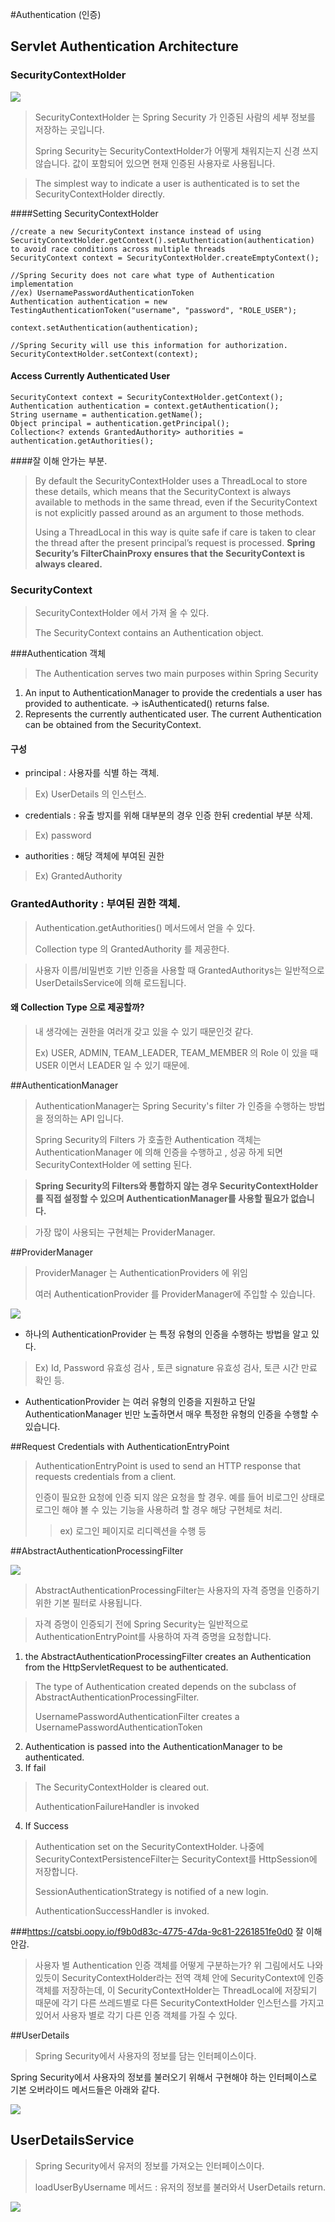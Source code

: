 #Authentication (인증)

## Servlet Authentication Architecture
### SecurityContextHolder

![](images/securityContextHolder.png)

>SecurityContextHolder 는 Spring Security 가 인증된 사람의 세부 정보를 저장하는 곳입니다.
> 
>Spring Security는 SecurityContextHolder가 어떻게 채워지는지 신경 쓰지 않습니다. 값이 포함되어 있으면 현재 인증된 사용자로 사용됩니다.

>The simplest way to indicate a user is authenticated is to set the SecurityContextHolder directly.

####Setting SecurityContextHolder
~~~
//create a new SecurityContext instance instead of using SecurityContextHolder.getContext().setAuthentication(authentication) to avoid race conditions across multiple threads
SecurityContext context = SecurityContextHolder.createEmptyContext(); 

//Spring Security does not care what type of Authentication implementation 
//ex) UsernamePasswordAuthenticationToken
Authentication authentication = new TestingAuthenticationToken("username", "password", "ROLE_USER"); 

context.setAuthentication(authentication);

//Spring Security will use this information for authorization.
SecurityContextHolder.setContext(context); 
~~~

#### Access Currently Authenticated User
~~~
SecurityContext context = SecurityContextHolder.getContext();
Authentication authentication = context.getAuthentication();
String username = authentication.getName();
Object principal = authentication.getPrincipal();
Collection<? extends GrantedAuthority> authorities = authentication.getAuthorities();
~~~

####잘 이해 안가는 부분.
>By default the SecurityContextHolder uses a ThreadLocal to store these details, 
> which means that the SecurityContext is always available to methods in the same thread, 
> even if the SecurityContext is not explicitly passed around as an argument to those methods. 
> 
>Using a ThreadLocal in this way is quite safe if care is taken to clear the thread after the present principal’s request is processed. 
> **Spring Security’s FilterChainProxy ensures that the SecurityContext is always cleared.**

### SecurityContext
> SecurityContextHolder 에서 가져 올 수 있다. 
> 
> The SecurityContext contains an Authentication object.

###Authentication 객체
>The Authentication serves two main purposes within Spring Security
1. An input to AuthenticationManager to provide the credentials a user has provided to authenticate.  ->  isAuthenticated() returns false.
2. Represents the currently authenticated user. The current Authentication can be obtained from the SecurityContext.

#### 구성
- principal : 사용자를 식별 하는 객체.
> Ex) UserDetails 의 인스턴스. 
- credentials : 유출 방지를 위해 대부분의 경우 인증 한뒤 credential 부분 삭제.
> Ex) password
- authorities : 해당 객체에 부여된 권한 
> Ex) GrantedAuthority

### GrantedAuthority : 부여된 권한 객체.
> Authentication.getAuthorities() 메서드에서 얻을 수 있다.
> 
> Collection type 의 GrantedAuthority 를 제공한다.

>사용자 이름/비밀번호 기반 인증을 사용할 때 GrantedAuthoritys는 일반적으로 UserDetailsService에 의해 로드됩니다.

#### 왜 Collection Type 으로 제공할까?
> 내 생각에는 권한을 여러개 갖고 있을 수 있기 때문인것 같다. 
> 
> Ex) USER, ADMIN, TEAM_LEADER, TEAM_MEMBER 의 Role 이 있을 때 USER 이면서 LEADER 일 수 있기 때문에.


##AuthenticationManager
>AuthenticationManager는 Spring Security's filter 가 인증을 수행하는 방법을 정의하는 API 입니다.
> 
> Spring Security의 Filters 가 호출한 Authentication 객체는 AuthenticationManager 에 의해 인증을 수행하고 , 성공 하게 되면 SecurityContextHolder 에 setting 된다. 

>**Spring Security의 Filters와 통합하지 않는 경우 SecurityContextHolder를 직접 설정할 수 있으며 AuthenticationManager를 사용할 필요가 없습니다.**

>가장 많이 사용되는 구현체는 ProviderManager.

##ProviderManager
> ProviderManager 는 AuthenticationProviders 에 위임
> 
> 여러 AuthenticationProvider 를 ProviderManager에 주입할 수 있습니다.

![](images/providerManager.png)

- 하나의 AuthenticationProvider 는 특정 유형의 인증을 수행하는 방법을 알고 있다. 
>Ex) Id, Password 유효성 검사 , 토큰 signature 유효성 검사, 토큰 시간 만료 확인 등.
- AuthenticationProvider 는 여러 유형의 인증을 지원하고 단일 AuthenticationManager 빈만 노출하면서 매우 특정한 유형의 인증을 수행할 수 있습니다.

##Request Credentials with AuthenticationEntryPoint
>AuthenticationEntryPoint is used to send an HTTP response that requests credentials from a client.
> 
> 인증이 필요한 요청에 인증 되지 않은 요청을 할 경우. 예를 들어 비로그인 상태로 로그인 해야 볼 수 있는 기능을 사용하려 할 경우 해당 구현체로 처리.
> 
> > ex) 로그인 페이지로 리디렉션을 수행 등

##AbstractAuthenticationProcessingFilter

![](images/abstractAuthenticationProcessingFilter.png)
>AbstractAuthenticationProcessingFilter는 사용자의 자격 증명을 인증하기 위한 기본 필터로 사용됩니다.

>자격 증명이 인증되기 전에 Spring Security는 일반적으로 AuthenticationEntryPoint를 사용하여 자격 증명을 요청합니다.
> 

1. the AbstractAuthenticationProcessingFilter creates an Authentication from the HttpServletRequest to be authenticated.
>The type of Authentication created depends on the subclass of AbstractAuthenticationProcessingFilter. 
> 
> UsernamePasswordAuthenticationFilter creates a UsernamePasswordAuthenticationToken

2. Authentication is passed into the AuthenticationManager to be authenticated.
3. If fail
> The SecurityContextHolder is cleared out.
>
> AuthenticationFailureHandler is invoked
4. If Success
> Authentication set on the SecurityContextHolder. 나중에 SecurityContextPersistenceFilter는 SecurityContext를 HttpSession에 저장합니다.
> 
> SessionAuthenticationStrategy is notified of a new login.
> 
> AuthenticationSuccessHandler is invoked.

###https://catsbi.oopy.io/f9b0d83c-4775-47da-9c81-2261851fe0d0 잘 이해 안감.
>사용자 별 Authentication 인증 객체를 어떻게 구분하는가?
위 그림에서도 나와있듯이 SecurityContextHolder라는 전역 객체 안에 SecurityContext에 인증 객체를 저장하는데, 이 SecurityContextHolder는 ThreadLocal에 저장되기 때문에 각기 다른 쓰레드별로 다른 SecurityContextHolder 인스턴스를 가지고 있어서 사용자 별로 각기 다른 인증 객체를 가질 수 있다. 

##UserDetails
>Spring Security에서 사용자의 정보를 담는 인터페이스이다.
> 
Spring Security에서 사용자의 정보를 불러오기 위해서 구현해야 하는 인터페이스로 기본 오버라이드 메서드들은 아래와 같다.

![](images/userDetails.png)

## UserDetailsService
> Spring Security에서 유저의 정보를 가져오는 인터페이스이다.
> 
> loadUserByUsername 메서드 : 유저의 정보를 불러와서 UserDetails return.
> 

![](images/springSecurityArch.png)